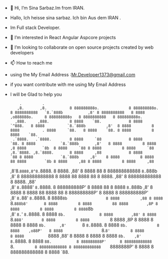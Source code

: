 - 👋 Hi, I’m Sina Sarbaz.Im from IRAN.
-    Hallo, Ich heisse sina sarbaz. Ich bin Aus dem IRAN .
-    Im Full stack Developer.
- 👀 I’m interested in React Angular Aspcore projects
- 💞️ I’m looking to collaborate on open source projects created by web developers
- 📫 How to reach me 
- using the My Email Address :Mr.Developer1373@gmail.com
- if you want contribute with me using My Email Address
- I will be Glad to help you 



          .         .                                                                                                                                                                                             
         ,8.       ,8.          8 888888888o.             8 888888888o.      8 8888888888   `8.`888b           ,8' 8 8888888888   8 8888             ,o888888o.     8 888888888o   8 8888888888   8 888888888o.   
        ,888.     ,888.         8 8888    `88.            8 8888    `^888.   8 8888          `8.`888b         ,8'  8 8888         8 8888          . 8888     `88.   8 8888    `88. 8 8888         8 8888    `88.  
       .`8888.   .`8888.        8 8888     `88            8 8888        `88. 8 8888           `8.`888b       ,8'   8 8888         8 8888         ,8 8888       `8b  8 8888     `88 8 8888         8 8888     `88  
      ,8.`8888. ,8.`8888.       8 8888     ,88            8 8888         `88 8 8888            `8.`888b     ,8'    8 8888         8 8888         88 8888        `8b 8 8888     ,88 8 8888         8 8888     ,88  
     ,8'8.`8888,8^8.`8888.      8 8888.   ,88'            8 8888          88 8 888888888888     `8.`888b   ,8'     8 888888888888 8 8888         88 8888         88 8 8888.   ,88' 8 888888888888 8 8888.   ,88'  
    ,8' `8.`8888' `8.`8888.     8 888888888P'             8 8888          88 8 8888              `8.`888b ,8'      8 8888         8 8888         88 8888         88 8 888888888P'  8 8888         8 888888888P'   
   ,8'   `8.`88'   `8.`8888.    8 8888`8b                 8 8888         ,88 8 8888               `8.`888b8'       8 8888         8 8888         88 8888        ,8P 8 8888         8 8888         8 8888`8b       
  ,8'     `8.`'     `8.`8888.   8 8888 `8b.               8 8888        ,88' 8 8888                `8.`888'        8 8888         8 8888         `8 8888       ,8P  8 8888         8 8888         8 8888 `8b.     
 ,8'       `8        `8.`8888.  8 8888   `8b.             8 8888    ,o88P'   8 8888                 `8.`8'         8 8888         8 8888          ` 8888     ,88'   8 8888         8 8888         8 8888   `8b.   
,8'         `         `8.`8888. 8 8888     `88.           8 888888888P'      8 888888888888          `8.`          8 888888888888 8 888888888888     `8888888P'     8 8888         8 888888888888 8 8888     `88. 
